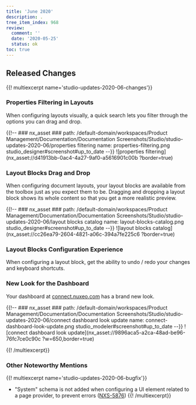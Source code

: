 ```yaml
---
title: 'June 2020'
description: .
tree_item_index: 968
review:
  comment: ''
  date: '2020-05-25'
  status: ok
toc: true
---
```


## Released Changes

{{! multiexcerpt name='studio-updates-2020-06-changes'}}

### Properties Filtering in Layouts

When configuring layouts visually, a quick search lets you filter through the options you can drag and drop.

{{!--     ### nx_asset ###
    path: /default-domain/workspaces/Product Management/Documentation/Documentation Screenshots/Studio/studio-updates-2020-06/properties filtering
    name: properties-filtering.png
    studio_designer#screenshot#up_to_date
--}}
![properties filtering](nx_asset://d41913bb-0ac4-4a27-9af0-a5616901c00b ?border=true)

### Layout Blocks Drag and Drop

When configuring document layouts, your layout blocks are available from the toolbox just as you expect them to be. Dragging and dropping a layout block shows its whole content so that you get a more realistic preview.

{{!--     ### nx_asset ###
    path: /default-domain/workspaces/Product Management/Documentation/Documentation Screenshots/Studio/studio-updates-2020-06/layout blocks catalog
    name: layout-blocks-catalog.png
    studio_designer#screenshot#up_to_date
--}}
![layout blocks catalog](nx_asset://cc26ea79-2604-4821-a06c-394a7fe225c6 ?border=true)

### Layout Blocks Configuration Experience

When configuring a layout block, get the ability to undo / redo your changes and keyboard shortcuts.

### New Look for the Dashboard

Your dashboard at [connect.nuxeo.com](https://connect.nuxeo.com) has a brand new look.

{{!--     ### nx_asset ###
    path: /default-domain/workspaces/Product Management/Documentation/Documentation Screenshots/Studio/studio-updates-2020-06/connect dashboard look update
    name: connect-dashboard-look-update.png
    studio_modeler#screenshot#up_to_date
--}}
![connect dashboard look update](nx_asset://9896aca5-a2ca-48ad-be96-76fc7ce0c90c ?w=650,border=true)

{{! /multiexcerpt}}

### Other Noteworthy Mentions

{{! multiexcerpt name='studio-updates-2020-06-bugfix'}}
- "System" schema is not added when configuring a UI element related to a page provider, to prevent errors ([NXS-5876](https://jira.nuxeo.com/browse/NXS-5876))
{{! /multiexcerpt}}
